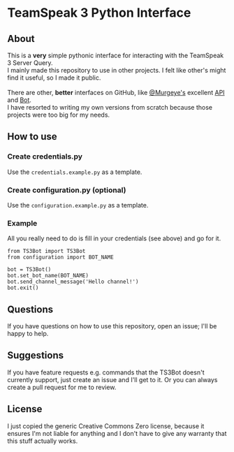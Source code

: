 # TeamSpeak 3 Python Interface

## About

This is a **very** simple pythonic interface for interacting with the TeamSpeak 3 Server Query.
<br>
I mainly made this repository to use in other projects. 
I felt like other's might find it useful, so I made it public.
<br>
<br>
There are other, **better** interfaces on GitHub, like 
<a href='https://github.com/Murgeye'>@Murgeye's</a> excellent 
<a href='https://github.com/Murgeye/teamspeak3-python-api'>API</a> and 
<a href='https://github.com/Murgeye/teamspeak3-python-bot'>Bot</a>.
<br>
I have resorted to writing my own versions from scratch because those projects were too big for my needs.

## How to use

### Create credentials.py

Use the `credentials.example.py` as a template.

### Create configuration.py (optional)

Use the `configuration.example.py` as a template.

### Example

All you really need to do is fill in your credentials (see above) and go for it.

```
from TS3Bot import TS3Bot
from configuration import BOT_NAME

bot = TS3Bot()
bot.set_bot_name(BOT_NAME)
bot.send_channel_message('Hello channel!')
bot.exit()
```

## Questions

If you have questions on how to use this repository, open an issue; I'll be happy to help.

## Suggestions

If you have feature requests e.g. commands that the TS3Bot doesn't currently support, 
just create an issue and I'll get to it. Or you can always create a pull request for me to review.

## License

I just copied the generic Creative Commons Zero license, because it ensures I'm not liable for anything 
and I don't have to give any warranty that this stuff actually works.
